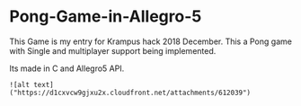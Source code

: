 # Pong-Game-in-Allegro-5

This Game is my entry for Krampus hack 2018 December.
This a Pong game with Single and multiplayer support being implemented.

Its made in C and Allegro5 API.

 	![alt text]("https://d1cxvcw9gjxu2x.cloudfront.net/attachments/612039")
